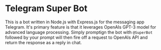 # Telegram Super Bot

This is a bot written in Node.js with Express.js for the messaging app Telegram. It's primary feature is that it leverages OpenAIs GPT-3 model for advanced language processing. Simply promptign the bot with `@SuperBot` followed by your prompt will then fire off a request to OpenAIs API and return the response as a reply in chat. 

